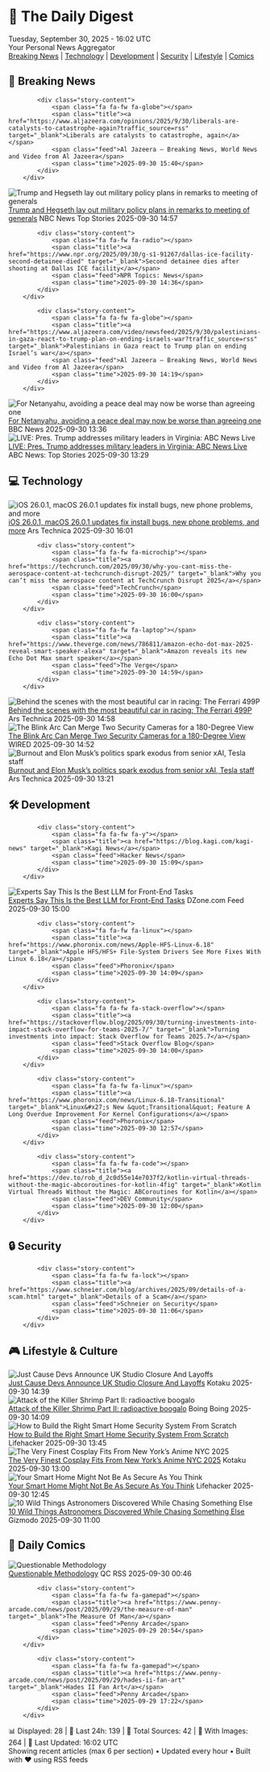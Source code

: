 <!-- Processing 54 RSS feeds at 2025-09-30 16:01:54 UTC -->
<!-- Processing: Dilbert -->
<!-- Processing: Questionable Content -->
<!-- Processing: Girl Genius -->
<!-- Processing: CNN Top Stories -->
<!-- Processing: CNN Breaking News -->
<!-- Processing: BBC World News -->
<!-- Processing: BBC Breaking News -->
<!-- Processing: Al Jazeera Breaking News -->
<!-- Processing: CBC News -->
<!-- Error processing https://rss.cbc.ca/lineup/topstories.xml: The read operation timed out -->
<!-- Processing: NBC News Breaking -->
<!-- Processing: Guardian World News -->
<!-- Processing: TechCrunch -->
<!-- Processing: Ars Technica -->
<!-- Processing: O'Reilly Radar -->
<!-- Processing: WIRED -->
<!-- Processing: Slashdot -->
<!-- Processing: Hacker News -->
<!-- Processing: StackOverflow Blog -->
<!-- Processing: It's FOSS -->
<!-- Processing: OMG! Ubuntu -->
<!-- Processing: DistroWatch -->
<!-- Processing: Red Hat Blog -->
<!-- Processing: InfoQ -->
<!-- Processing: DZone -->
<!-- Processing: Krebs on Security -->
<!-- Generated 8 new posts out of 25 feeds processed -->
<div class="newspaper-header">
    <h1 class="newspaper-title">📰 The Daily Digest</h1>
    <div class="newspaper-date">Tuesday, September 30, 2025 - 16:02 UTC</div>
    <div class="newspaper-subtitle">Your Personal News Aggregator</div>
</div>

<div class="newspaper-nav">
    <a href="#breaking">Breaking News</a> |
    <a href="#tech">Technology</a> |
    <a href="#dev">Development</a> |
    <a href="#security">Security</a> |
    <a href="#lifestyle">Lifestyle</a> |
    <a href="#webcomics">Comics</a>
</div>

<div class="news-section breaking-news" id="breaking">
<h2 class="section-header">🚨 Breaking News</h2>
<div class="stories-container">
<div class="story">
            
            <div class="story-content">
                <span class="fa fa-fw fa-globe"></span>
                <span class="title"><a href="https://www.aljazeera.com/opinions/2025/9/30/liberals-are-catalysts-to-catastrophe-again?traffic_source=rss" target="_blank">Liberals are catalysts to catastrophe, again</a></span>
                <span class="feed">Al Jazeera – Breaking News, World News and Video from Al Jazeera</span>
                <span class="time">2025-09-30 15:40</span>
            </div>
        </div>
<div class="story">
            <img src="https://media-cldnry.s-nbcnews.com/image/upload/t_fit_1500w/mpx/2704722219/2025_09/1759244235548_now_mnn_trump_speech_wrap_250930_1920x1080-oe3gwm.jpg" alt="Trump and Hegseth lay out military policy plans in remarks to meeting of generals" class="story-image" loading="lazy" onerror="this.style.display='none'">
            <div class="story-content">
                <span class="fa fa-fw fa-broadcast-tower"></span>
                <span class="title"><a href="https://www.nbcnews.com/now/video/trump-and-hegseth-lay-out-military-policy-plans-in-remarks-to-meeting-of-generals-248740421534" target="_blank">Trump and Hegseth lay out military policy plans in remarks to meeting of generals</a></span>
                <span class="feed">NBC News Top Stories</span>
                <span class="time">2025-09-30 14:57</span>
            </div>
        </div>
<div class="story">
            
            <div class="story-content">
                <span class="fa fa-fw fa-radio"></span>
                <span class="title"><a href="https://www.npr.org/2025/09/30/g-s1-91267/dallas-ice-facility-second-detainee-died" target="_blank">Second detainee dies after shooting at Dallas ICE facility</a></span>
                <span class="feed">NPR Topics: News</span>
                <span class="time">2025-09-30 14:36</span>
            </div>
        </div>
<div class="story">
            
            <div class="story-content">
                <span class="fa fa-fw fa-globe"></span>
                <span class="title"><a href="https://www.aljazeera.com/video/newsfeed/2025/9/30/palestinians-in-gaza-react-to-trump-plan-on-ending-israels-war?traffic_source=rss" target="_blank">Palestinians in Gaza react to Trump plan on ending Israel’s war</a></span>
                <span class="feed">Al Jazeera – Breaking News, World News and Video from Al Jazeera</span>
                <span class="time">2025-09-30 14:19</span>
            </div>
        </div>
<div class="story">
            <img src="https://ichef.bbci.co.uk/ace/standard/240/cpsprodpb/bf5c/live/da0ef1d0-9dfb-11f0-a82d-4d2348b593b6.jpg" alt="For Netanyahu, avoiding a peace deal may now be worse than agreeing one" class="story-image" loading="lazy" onerror="this.style.display='none'">
            <div class="story-content">
                <span class="fa fa-fw fa-earth-americas"></span>
                <span class="title"><a href="https://www.bbc.com/news/articles/c0jq63edv21o?at_medium=RSS&at_campaign=rss" target="_blank">For Netanyahu, avoiding a peace deal may now be worse than agreeing one</a></span>
                <span class="feed">BBC News</span>
                <span class="time">2025-09-30 13:36</span>
            </div>
        </div>
<div class="story">
            <img src="https://s.abcnews.com/images/US/abcnewsl2-abc-ml-250107_1736267930623_hpMain_4x3t_384.jpg" alt="LIVE:  Pres. Trump addresses military leaders in Virginia: ABC News Live" class="story-image" loading="lazy" onerror="this.style.display='none'">
            <div class="story-content">
                <span class="fa fa-fw fa-tv"></span>
                <span class="title"><a href="https://abcnews.go.com/Live/video/abcnews-live-41463246" target="_blank">LIVE:  Pres. Trump addresses military leaders in Virginia: ABC News Live</a></span>
                <span class="feed">ABC News: Top Stories</span>
                <span class="time">2025-09-30 13:29</span>
            </div>
        </div>
</div>
</div>
<div class="news-section tech-news" id="tech">
<h2 class="section-header">💻 Technology</h2>
<div class="stories-container">
<div class="story">
            <img src="https://cdn.arstechnica.net/wp-content/uploads/2025/06/apple-os-beta-26-2025-500x500-1750706554.jpeg" alt="iOS 26.0.1, macOS 26.0.1 updates fix install bugs, new phone problems, and more" class="story-image" loading="lazy" onerror="this.style.display='none'">
            <div class="story-content">
                <span class="fa fa-fw fa-cog"></span>
                <span class="title"><a href="https://arstechnica.com/gadgets/2025/09/ios-26-0-1-macos-26-0-1-updates-fix-install-bugs-new-phone-problems-and-more/" target="_blank">iOS 26.0.1, macOS 26.0.1 updates fix install bugs, new phone problems, and more</a></span>
                <span class="feed">Ars Technica</span>
                <span class="time">2025-09-30 16:01</span>
            </div>
        </div>
<div class="story">
            
            <div class="story-content">
                <span class="fa fa-fw fa-microchip"></span>
                <span class="title"><a href="https://techcrunch.com/2025/09/30/why-you-cant-miss-the-aerospace-content-at-techcrunch-disrupt-2025/" target="_blank">Why you can’t miss the aerospace content at TechCrunch Disrupt 2025</a></span>
                <span class="feed">TechCrunch</span>
                <span class="time">2025-09-30 16:00</span>
            </div>
        </div>
<div class="story">
            
            <div class="story-content">
                <span class="fa fa-fw fa-laptop"></span>
                <span class="title"><a href="https://www.theverge.com/news/786811/amazon-echo-dot-max-2025-reveal-smart-speaker-alexa" target="_blank">Amazon reveals its new Echo Dot Max smart speaker</a></span>
                <span class="feed">The Verge</span>
                <span class="time">2025-09-30 14:59</span>
            </div>
        </div>
<div class="story">
            <img src="https://cdn.arstechnica.net/wp-content/uploads/2025/09/2025-austin-wec-rv-02103_6cfb2c76-1dac-47f8-b1b6-ba3c4fe7e1fc-500x500.jpg" alt="Behind the scenes with the most beautiful car in racing: The Ferrari 499P" class="story-image" loading="lazy" onerror="this.style.display='none'">
            <div class="story-content">
                <span class="fa fa-fw fa-cog"></span>
                <span class="title"><a href="https://arstechnica.com/cars/2025/09/behind-the-scenes-with-the-most-beautiful-car-in-racing-the-ferrari-499p/" target="_blank">Behind the scenes with the most beautiful car in racing: The Ferrari 499P</a></span>
                <span class="feed">Ars Technica</span>
                <span class="time">2025-09-30 14:58</span>
            </div>
        </div>
<div class="story">
            <img src="https://media.wired.com/photos/68dadd3697be5d5144c2e61a/master/pass/Blink%E2%80%99s%20Arc%20Accessory%20Lets%20You%20Merge%20Two%20Security%20Cameras%20for%20a%20180-Degree%20View.png" alt="The Blink Arc Can Merge Two Security Cameras for a 180-Degree View" class="story-image" loading="lazy" onerror="this.style.display='none'">
            <div class="story-content">
                <span class="fa fa-fw fa-bolt"></span>
                <span class="title"><a href="https://www.wired.com/story/amazon-blink-arc-mini-2k/" target="_blank">The Blink Arc Can Merge Two Security Cameras for a 180-Degree View</a></span>
                <span class="feed">WIRED</span>
                <span class="time">2025-09-30 14:52</span>
            </div>
        </div>
<div class="story">
            <img src="https://cdn.arstechnica.net/wp-content/uploads/2025/09/muskai-500x500.jpg" alt="Burnout and Elon Musk’s politics spark exodus from senior xAI, Tesla staff" class="story-image" loading="lazy" onerror="this.style.display='none'">
            <div class="story-content">
                <span class="fa fa-fw fa-cog"></span>
                <span class="title"><a href="https://arstechnica.com/cars/2025/09/burnout-and-elon-musks-politics-spark-exodus-from-senior-xai-tesla-staff/" target="_blank">Burnout and Elon Musk’s politics spark exodus from senior xAI, Tesla staff</a></span>
                <span class="feed">Ars Technica</span>
                <span class="time">2025-09-30 13:21</span>
            </div>
        </div>
</div>
</div>
<div class="news-section dev-news" id="dev">
<h2 class="section-header">🛠️ Development</h2>
<div class="stories-container">
<div class="story">
            
            <div class="story-content">
                <span class="fa fa-fw fa-y"></span>
                <span class="title"><a href="https://blog.kagi.com/kagi-news" target="_blank">Kagi News</a></span>
                <span class="feed">Hacker News</span>
                <span class="time">2025-09-30 15:09</span>
            </div>
        </div>
<div class="story">
            <img src="https://dz2cdn1.dzone.com/thumbnail?fid=18617197&w=600" alt="Experts Say This Is the Best LLM for Front-End Tasks" class="story-image" loading="lazy" onerror="this.style.display='none'">
            <div class="story-content">
                <span class="fa fa-fw fa-newspaper"></span>
                <span class="title"><a href="https://dzone.com/articles/best-llm-for-front-end-tasks" target="_blank">Experts Say This Is the Best LLM for Front-End Tasks</a></span>
                <span class="feed">DZone.com Feed</span>
                <span class="time">2025-09-30 15:00</span>
            </div>
        </div>
<div class="story">
            
            <div class="story-content">
                <span class="fa fa-fw fa-linux"></span>
                <span class="title"><a href="https://www.phoronix.com/news/Apple-HFS-Linux-6.18" target="_blank">Apple HFS/HFS+ File-System Drivers See More Fixes With Linux 6.18</a></span>
                <span class="feed">Phoronix</span>
                <span class="time">2025-09-30 14:09</span>
            </div>
        </div>
<div class="story">
            
            <div class="story-content">
                <span class="fa fa-fw fa-stack-overflow"></span>
                <span class="title"><a href="https://stackoverflow.blog/2025/09/30/turning-investments-into-impact-stack-overflow-for-teams-2025-7/" target="_blank">Turning investments into impact: Stack Overflow for Teams 2025.7</a></span>
                <span class="feed">Stack Overflow Blog</span>
                <span class="time">2025-09-30 14:00</span>
            </div>
        </div>
<div class="story">
            
            <div class="story-content">
                <span class="fa fa-fw fa-linux"></span>
                <span class="title"><a href="https://www.phoronix.com/news/Linux-6.18-Transitional" target="_blank">Linux&#x27;s New &quot;Transitional&quot; Feature A Long Overdue Improvement For Kernel Configurations</a></span>
                <span class="feed">Phoronix</span>
                <span class="time">2025-09-30 12:57</span>
            </div>
        </div>
<div class="story">
            
            <div class="story-content">
                <span class="fa fa-fw fa-code"></span>
                <span class="title"><a href="https://dev.to/rob_d_2c0d55e14e7037f2/kotlin-virtual-threads-without-the-magic-abcoroutines-for-kotlin-4fig" target="_blank">Kotlin Virtual Threads Without the Magic: ABCoroutines for Kotlin</a></span>
                <span class="feed">DEV Community</span>
                <span class="time">2025-09-30 12:00</span>
            </div>
        </div>
</div>
</div>
<div class="news-section security-news" id="security">
<h2 class="section-header">🔒 Security</h2>
<div class="stories-container">
<div class="story">
            
            <div class="story-content">
                <span class="fa fa-fw fa-lock"></span>
                <span class="title"><a href="https://www.schneier.com/blog/archives/2025/09/details-of-a-scam.html" target="_blank">Details of a Scam</a></span>
                <span class="feed">Schneier on Security</span>
                <span class="time">2025-09-30 11:06</span>
            </div>
        </div>
</div>
</div>
<div class="news-section lifestyle-news" id="lifestyle">
<h2 class="section-header">🎮 Lifestyle & Culture</h2>
<div class="stories-container">
<div class="story">
            <img src="https://kotaku.com/app/uploads/2023/10/7bfff71f25a1db278914b6e5c33a7ed8.jpg" alt="Just Cause Devs Announce UK Studio Closure And Layoffs" class="story-image" loading="lazy" onerror="this.style.display='none'">
            <div class="story-content">
                <span class="fa fa-fw fa-gamepad"></span>
                <span class="title"><a href="https://kotaku.com/just-cause-devs-announce-uk-studio-closing-and-layoffs-contraband-xbox-2000630245" target="_blank">Just Cause Devs Announce UK Studio Closure And Layoffs</a></span>
                <span class="feed">Kotaku</span>
                <span class="time">2025-09-30 14:39</span>
            </div>
        </div>
<div class="story">
            <img src="https://i0.wp.com/boingboing.net/wp-content/uploads/2025/09/Shrimp-e1759241280968.jpg?fit=600%2C340&amp;quality=60&amp;ssl=1" alt="Attack of the Killer Shrimp Part II: radioactive boogalo" class="story-image" loading="lazy" onerror="this.style.display='none'">
            <div class="story-content">
                <span class="fa fa-fw fa-arrow-right"></span>
                <span class="title"><a href="https://boingboing.net/2025/09/30/attack-of-the-killer-shrimp-part-ii-radioactive-boogalo.html" target="_blank">Attack of the Killer Shrimp Part II: radioactive boogalo</a></span>
                <span class="feed">Boing Boing</span>
                <span class="time">2025-09-30 14:09</span>
            </div>
        </div>
<div class="story">
            <img src="https://lifehacker.com/imagery/articles/01K6C2MB7B1KMHRSCBV44BFBEQ/hero-image.jpg" alt="How to Build the Right Smart Home Security System From Scratch" class="story-image" loading="lazy" onerror="this.style.display='none'">
            <div class="story-content">
                <span class="fa fa-fw fa-life-ring"></span>
                <span class="title"><a href="https://lifehacker.com/tech/how-to-build-a-smart-security-system?utm_medium=RSS" target="_blank">How to Build the Right Smart Home Security System From Scratch</a></span>
                <span class="feed">Lifehacker</span>
                <span class="time">2025-09-30 13:45</span>
            </div>
        </div>
<div class="story">
            <img src="https://kotaku.com/app/uploads/2025/09/main-4.jpg" alt="The Very Finest Cosplay Fits From New York’s Anime NYC 2025" class="story-image" loading="lazy" onerror="this.style.display='none'">
            <div class="story-content">
                <span class="fa fa-fw fa-gamepad"></span>
                <span class="title"><a href="https://kotaku.com/cosplay-anime-nyc-2025-kpop-demon-hunters-2000630188" target="_blank">The Very Finest Cosplay Fits From New York’s Anime NYC 2025</a></span>
                <span class="feed">Kotaku</span>
                <span class="time">2025-09-30 13:00</span>
            </div>
        </div>
<div class="story">
            <img src="https://lifehacker.com/imagery/articles/01K4ZP6JBCPPRFSTW9KQ03SPA2/hero-image.jpg" alt="Your Smart Home Might Not Be As Secure As You Think" class="story-image" loading="lazy" onerror="this.style.display='none'">
            <div class="story-content">
                <span class="fa fa-fw fa-life-ring"></span>
                <span class="title"><a href="https://lifehacker.com/tech/smart-home-security-issues?utm_medium=RSS" target="_blank">Your Smart Home Might Not Be As Secure As You Think</a></span>
                <span class="feed">Lifehacker</span>
                <span class="time">2025-09-30 12:45</span>
            </div>
        </div>
<div class="story">
            <img src="https://gizmodo.com/app/uploads/2025/09/accidental-astronomy-main-artist-impression-pulsar-psr-b1257-12-1280x853.jpg" alt="10 Wild Things Astronomers Discovered While Chasing Something Else" class="story-image" loading="lazy" onerror="this.style.display='none'">
            <div class="story-content">
                <span class="fa fa-fw fa-computer"></span>
                <span class="title"><a href="https://gizmodo.com/10-wild-things-astronomers-discovered-while-chasing-something-else-2000665180" target="_blank">10 Wild Things Astronomers Discovered While Chasing Something Else</a></span>
                <span class="feed">Gizmodo</span>
                <span class="time">2025-09-30 11:00</span>
            </div>
        </div>
</div>
</div>
<div class="news-section webcomics-section" id="webcomics">
<h2 class="section-header">🎨 Daily Comics</h2>
<div class="stories-container">
<div class="story">
            <img src="http://www.questionablecontent.net/comics/5668.png" alt="Questionable Methodology" class="story-image" loading="lazy" onerror="this.style.display='none'">
            <div class="story-content">
                <span class="fa fa-fw fa-music"></span>
                <span class="title"><a href="http://questionablecontent.net/view.php?comic=5668" target="_blank">Questionable Methodology</a></span>
                <span class="feed">QC RSS</span>
                <span class="time">2025-09-30 00:46</span>
            </div>
        </div>
<div class="story">
            
            <div class="story-content">
                <span class="fa fa-fw fa-gamepad"></span>
                <span class="title"><a href="https://www.penny-arcade.com/news/post/2025/09/29/the-measure-of-man" target="_blank">The Measure Of Man</a></span>
                <span class="feed">Penny Arcade</span>
                <span class="time">2025-09-29 20:54</span>
            </div>
        </div>
<div class="story">
            
            <div class="story-content">
                <span class="fa fa-fw fa-gamepad"></span>
                <span class="title"><a href="https://www.penny-arcade.com/news/post/2025/09/29/hades-ii-fan-art" target="_blank">Hades II Fan Art</a></span>
                <span class="feed">Penny Arcade</span>
                <span class="time">2025-09-29 17:22</span>
            </div>
        </div>
</div>
</div>

<div class="newspaper-footer">
    <div class="stats">
        📊 Displayed: 28 | 📅 Last 24h: 139 | 📡 Total Sources: 42 | 📸 With Images: 264 |
        🔄 Last Updated: 16:02 UTC
    </div>
    <div class="footer-note">
        Showing recent articles (max 6 per section) • Updated every hour • Built with ❤️ using RSS feeds
    </div>
</div>
